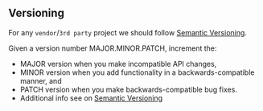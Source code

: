 ## Versioning

For any `vendor`/`3rd party` project we should follow [Semantic Versioning](https://semver.org/spec/v2.0.0.html).

Given a version number MAJOR.MINOR.PATCH, increment the:

* MAJOR version when you make incompatible API changes,
* MINOR version when you add functionality in a backwards-compatible manner, and
* PATCH version when you make backwards-compatible bug fixes.
* Additional info see on [Semantic Versioning](https://semver.org/spec/v2.0.0.html)
